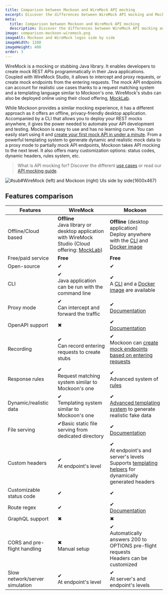 ```yaml
---
title: Comparison between Mockoon and WireMock API mocking
excerpt: Discover the differences between WireMock API mocking and Mockoon's desktop application and CLI mocking features
meta:
  title: Comparison between Mockoon and WireMock API mocking
  description: Discover the differences between WireMock API mocking and Mockoon's desktop application and CLI mocking features
image: comparison-mockoon-wiremock.png
imageAlt: Mockoon and WireMock logos side by side
imageWidth: 1200
imageHeight: 400
order: 3
---
```


WireMock is a mocking or stubbing Java library. It enables developers to create mock REST APIs programmatically in their Java applications. Coupled with WireMock Studio, it allows to intercept and proxy requests, or create mock endpoints from the entering requests. The mock API endpoints can account for realistic use cases thanks to a request matching system and a templating language similar to Mockoon's one. WireMock's stubs can also be deployed online using their cloud offering, [MockLab](/compare/mocklab/).

While Mockoon provides a similar mocking experience, it has a different approach as it offers an offline, privacy-friendly desktop application. Accompanied by a CLI that allows you to deploy your REST mocks anywhere, it gives the power needed to automate your API development and testing.
Mockoon is easy to use and has no learning curve. You can easily start using it and [create your first mock API in under a minute](/tutorials/getting-started/).
From a powerful templating system to generate dynamic and realistic mock data to a proxy mode to partially mock API endpoints, Mockoon takes API mocking to the next level. It also offers many customization options: status codes, dynamic headers, rules system, etc.

> What is API mocking for? Discover the different [use cases](/use-cases/) or read our [API mocking guide](/articles/what-is-api-mocking/).

![#sub#WireMock (left) and Mockoon (right) UIs side by side{1600x467}](/images/compare/comparison-mockoon-wiremock-screenshot.png)

## Features comparison

| Features                                                       | WireMock                                                                                                                | Mockoon                                                                                                                                                                                                          |
| -------------------------------------------------------------- | ----------------------------------------------------------------------------------------------------------------------- | ---------------------------------------------------------------------------------------------------------------------------------------------------------------------------------------------------------------- |
| <span class="text-muted">Offline/Cloud based</span>            | **Offline**<br/>Java library or desktop application with WireMock Studio (Cloud offering: [MockLab](/compare/mocklab/)) | **Offline** (desktop application)<br/>Deploy anywhere with the [CLI](/cli/) and [Docker image](https://hub.docker.com/r/mockoon/cli)                                                                             |
| <span class="text-muted">Free/paid service</span>              | **Free**                                                                                                                | **Free**                                                                                                                                                                                                         |
| <span class="text-muted">Open-source</span>                    | <span class="text-success fw-bold fs-3">✔</span>                                                                        | <span class="text-success fw-bold fs-3">✔</span>                                                                                                                                                                 |
| <span class="text-muted">CLI</span>                            | <span class="text-success fw-bold fs-3">✔</span><br/>Java application can be run with the command line                  | <span class="text-success fw-bold fs-3">✔</span> <br/>A [CLI](/cli/) and a [Docker image](https://hub.docker.com/r/mockoon/cli) are available                                                                    |
| <span class="text-muted">Proxy mode</span>                     | <span class="text-success fw-bold fs-3">✔</span><br/>Can intercept and forward the traffic                              | <span class="text-success fw-bold fs-3">✔</span><br/>[Documentation](/tutorials/partial-mocking-proxy/)                                                                                                          |
| <span class="text-muted">OpenAPI support </span>               | <span class="text-danger fw-bold fs-3">✖</span>                                                                         | <span class="text-success fw-bold fs-3">✔</span><br/>[Documentation](/docs/latest/openapi/import-export-openapi-format/)                                                                                         |
| <span class="text-muted">Recording</span>                      | <span class="text-success fw-bold fs-3">✔</span><br/>Can record entering requests to create stubs                       | <span class="text-success fw-bold fs-3">✔</span><br/>Mockoon can [create mock endpoints based on entering requests](/tutorials/requests-recording-auto-mocking/)                                                 |
| <span class="text-muted">Response rules</span>                 | <span class="text-success fw-bold fs-3">✔</span><br/>Request matching system similar to Mockoon's one                   | <span class="text-success fw-bold fs-3">✔</span><br/>Advanced system of [rules](/docs/latest/route-responses/dynamic-rules/)                                                                                     |
| <span class="text-muted">Dynamic/realistic data</span>         | <span class="text-success fw-bold fs-3">✔</span><br/>Templating system similar to Mockoon's one                         | <span class="text-success fw-bold fs-3">✔</span><br/>[Advanced templating system](/tutorials/generate-mock-json-data/) to generate realistic fake data                                                           |
| <span class="text-muted">File serving</span>                   | <span class="text-success fw-bold fs-3">✔</span>Basic static file serving from dedicated directory                      | <span class="text-success fw-bold fs-3">✔</span><br/>[Documentation](/docs/latest/response-body/file-serving/)                                                                                                   |
| <span class="text-muted">Custom headers</span>                 | <span class="text-success fw-bold fs-3">✔</span><br/>At endpoint's level                                                | <span class="text-success fw-bold fs-3">✔</span><br/>At endpoint's and server's levels<br/>Supports [templating helpers](/docs/latest/templating/overview/#headers-templating) for dynamically generated headers |
| <span class="text-muted">Customizable status code</span>       | <span class="text-success fw-bold fs-3">✔</span>                                                                        | <span class="text-success fw-bold fs-3">✔</span>                                                                                                                                                                 |
| <span class="text-muted">Route regex</span>                    | <span class="text-success fw-bold fs-3">✔</span>                                                                        | <span class="text-success fw-bold fs-3">✔</span><br/>[Documentation](/docs/latest/routing/)                                                                                                                      |
| <span class="text-muted">GraphQL support</span>                | <span class="text-danger fw-bold fs-3">✖</span>                                                                         | <span class="text-danger fw-bold fs-3">✖</span>                                                                                                                                                                  |
| <span class="text-muted">CORS and pre-flight handling</span>   | <span class="text-danger fw-bold fs-3">✖</span><br/>Manual setup                                                        | <span class="text-success fw-bold fs-3">✔</span><br/>Automatically answers 200 to OPTIONS pre-flight requests<br/>Headers can be customized                                                                      |
| <span class="text-muted">Slow network/server simulation</span> | <span class="text-success fw-bold fs-3">✔</span><br/>At endpoint's level                                                | <span class="text-success fw-bold fs-3">✔</span><br/>At server's and endpoint's levels                                                                                                                           |
